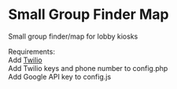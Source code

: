 # Small Group Finder Map
Small group finder/map for lobby kiosks

Requirements:  
Add [Twilio](https://github.com/twilio/twilio-php/releases)  
Add Twilio keys and phone number to config.php  
Add Google API key to config.js  
